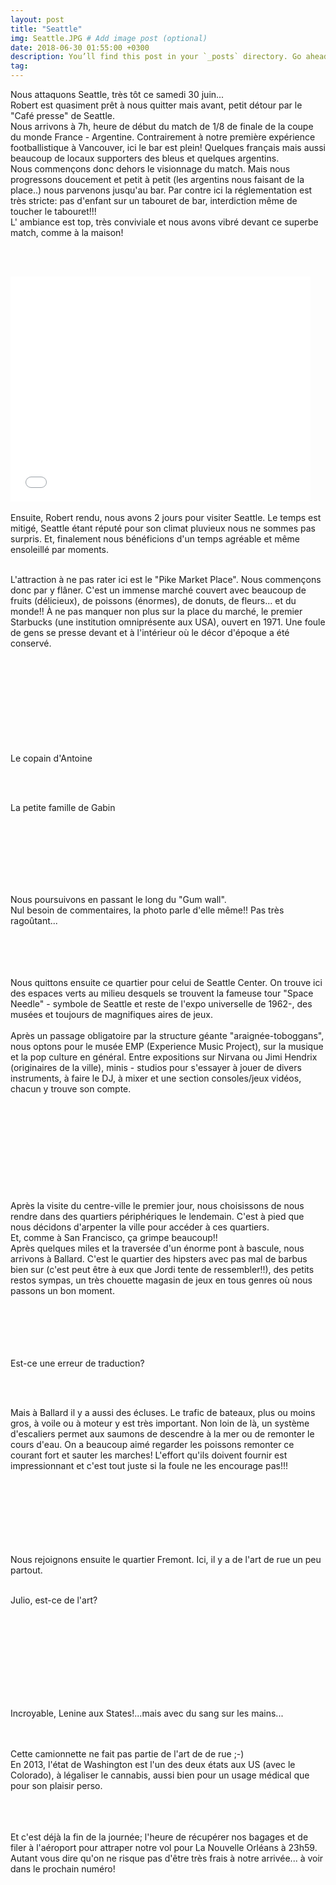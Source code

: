 ```yaml
---
layout: post
title: "Seattle"
img: Seattle.JPG # Add image post (optional)
date: 2018-06-30 01:55:00 +0300
description: You’ll find this post in your `_posts` directory. Go ahead and edit it and re-build the site to see your changes. # Add post description (optional)
tag: 
---
```

<p> 
Nous attaquons Seattle, très tôt ce samedi 30 juin... 
<br/>
Robert est quasiment prêt à  nous quitter mais avant, petit détour par le "Café presse" de Seattle.<br/>
Nous arrivons à 7h, heure de début du match de 1/8 de finale de la coupe du monde France - Argentine. Contrairement à notre première expérience footballistique à Vancouver, 
ici le bar est plein! Quelques français mais aussi beaucoup de locaux supporters des bleus et quelques argentins.<br/>
Nous commençons donc dehors le visionnage du match. Mais nous progressons doucement et petit à petit (les argentins nous faisant de la place..) 
nous parvenons jusqu'au bar. Par contre ici la réglementation est très stricte: pas d'enfant sur un tabouret de bar, interdiction même de toucher le tabouret!!!<br/>
L' ambiance est top, très conviviale et nous avons vibré devant ce superbe match, comme à la maison!

<br/><br/>
<iframe width="480" height="360" src="{{site.baseurl}}/assets/video/FootSeattle.mp4" frameborder="0"> </iframe>
<br/><br/>
Ensuite, Robert rendu, nous avons 2 jours pour visiter Seattle.
Le temps est mitigé, Seattle étant réputé pour son climat pluvieux nous ne sommes pas surpris. 
Et, finalement nous bénéficions d'un temps agréable et même ensoleillé par moments.
<br/><br/>

L'attraction à ne pas rater ici est le "Pike Market Place". Nous commençons donc par y flâner. 
C'est un immense marché couvert avec beaucoup de fruits (délicieux), de poissons (énormes), de donuts, de fleurs... et du monde!! 
À ne pas manquer non plus sur la place du marché, le premier Starbucks (une institution omniprésente aux USA), ouvert en 1971. 
Une foule de gens se presse devant et à l'intérieur où le décor d'époque a été conservé.
<br/><br/>
<img class="" src="{{site.baseurl}}/assets/img/Seattle/P5.JPG" alt=""><br/><br/><br/>
<img class="" src="{{site.baseurl}}/assets/img/Seattle/P6.JPG" alt=""><br/><br/><br/>
<img class="Rot270" src="{{site.baseurl}}/assets/img/Seattle/P7.JPG" alt=""><br/><br/><br/>
<img class="" src="{{site.baseurl}}/assets/img/Seattle/P8.JPG" alt=""><br/><br/><br/>
<p>Le copain d'Antoine</p>
<img class="" src="{{site.baseurl}}/assets/img/Seattle/P9.JPG" alt=""><br/><br/><br/>
<p>La petite famille de Gabin</p>
<img class="Rot270" src="{{site.baseurl}}/assets/img/Seattle/P10.JPG" alt=""><br/><br/><br/>
<img class="" src="{{site.baseurl}}/assets/img/Seattle/P11.JPG" alt=""><br/><br/><br/><br/><br/>


Nous poursuivons en passant le long du "Gum wall".<br/>
Nul besoin de commentaires, la photo parle d'elle même!! Pas très ragoûtant...
<br/><br/>
<img class="" src="{{site.baseurl}}/assets/img/Seattle/P12.JPG" alt="">
<br/><br/><br/><br/>

Nous quittons ensuite ce quartier pour celui de Seattle Center. On trouve ici des espaces verts au milieu desquels se trouvent
 la fameuse tour "Space Needle" - symbole de Seattle et reste de l'expo universelle de 1962-,  des musées et toujours de magnifiques aires de jeux.<br/><br/>
Après un passage obligatoire par la structure géante "araignée-toboggans", nous optons pour le musée EMP (Experience Music Project), sur la musique 
et la pop culture en général. Entre expositions sur Nirvana ou Jimi Hendrix (originaires de la ville), minis - studios pour s'essayer 
à jouer de divers instruments, à faire le DJ, à mixer et une section consoles/jeux vidéos, chacun y trouve son compte.
<br/><br/>
<img class="Rot270" src="{{site.baseurl}}/assets/img/Seattle/P13.JPG" alt=""><br/><br/><br/>
<img class="" src="{{site.baseurl}}/assets/img/Seattle/P14.JPG" alt=""><br/><br/><br/>
<img class="Rot270" src="{{site.baseurl}}/assets/img/Seattle/P15.JPG" alt=""><br/><br/><br/>
<img class="" src="{{site.baseurl}}/assets/img/Seattle/P16.JPG" alt=""><br/><br/><br/>
<img class="Rot270" src="{{site.baseurl}}/assets/img/Seattle/P17.JPG" alt="">
<br/><br/>
Après la visite du centre-ville le premier jour, nous choisissons de nous rendre dans des quartiers périphériques le lendemain.
C'est à pied que nous décidons d'arpenter la  ville pour accéder à ces quartiers. <br/>
Et, comme à San Francisco, ça grimpe beaucoup!!<br/>
Après quelques miles et la traversée d'un énorme pont à bascule, nous arrivons à Ballard. C'est le quartier des hipsters avec pas mal de barbus
 bien sur (c'est peut être à  eux que Jordi tente de ressembler!!), des petits restos sympas, un très chouette magasin de jeux en tous genres
  où nous passons un bon moment.
  <br/><br/>
  <img class="" src="{{site.baseurl}}/assets/img/Seattle/P18.JPG" alt=""><br/><br/><br/>
<img class="Rot270" src="{{site.baseurl}}/assets/img/Seattle/P19.JPG" alt=""><br/><br/><br/>
<p>Est-ce une erreur de traduction?</p>
<img class="" src="{{site.baseurl}}/assets/img/Seattle/P20.JPG" alt=""><br/><br/><br/>
  
Mais à Ballard il y a aussi des écluses. Le trafic de bateaux, plus ou moins gros, à voile ou à moteur y est très important. 
Non loin de là, un système d'escaliers permet aux saumons de descendre à la mer ou de remonter le cours d'eau. 
On a beaucoup aimé regarder les poissons remonter ce courant fort et sauter les marches! 
L'effort qu'ils doivent fournir est impressionnant et c'est tout juste si la foule ne les encourage pas!!!
<br/><br/>
<img class="Rot270" src="{{site.baseurl}}/assets/img/Seattle/P21.JPG" alt=""><br/><br/><br/>
<img class="Rot90" src="{{site.baseurl}}/assets/img/Seattle/P22.JPG" alt=""><br/><br/><br/>
<img class="Rot270" src="{{site.baseurl}}/assets/img/Seattle/P23.JPG" alt=""><br/><br/><br/>

Nous rejoignons ensuite le quartier Fremont. Ici, il y a de l'art de rue un peu partout.
<br/><br/>

<p>Julio, est-ce de l'art?</p>
<img class="" src="{{site.baseurl}}/assets/img/Seattle/P25.JPG" alt=""><br/><br/><br/>
<img class="" src="{{site.baseurl}}/assets/img/Seattle/P26.JPG" alt=""><br/><br/><br/>
<img class="" src="{{site.baseurl}}/assets/img/Seattle/P27.JPG" alt=""><br/><br/><br/>
<img class="" src="{{site.baseurl}}/assets/img/Seattle/P28.JPG" alt=""><br/><br/><br/>
<p>Incroyable, Lenine aux States!...mais avec du sang sur les mains...</p>
<img class="Rot270" src="{{site.baseurl}}/assets/img/Seattle/P29.JPG" alt=""><br/><br/><br/>
<img class="" src="{{site.baseurl}}/assets/img/Seattle/P24.JPG" alt=""><br/>
Cette camionnette ne fait pas partie de l'art de de rue ;-) <br/>
En 2013, l'état de Washington est l'un des deux états aux US (avec le Colorado), 
à légaliser le cannabis, aussi bien pour un usage médical que pour son plaisir perso.
<br/><br/><br/><br/>

Et c'est déjà la fin de la journée; l'heure de récupérer nos bagages et de filer à l'aéroport pour attraper notre vol pour La Nouvelle Orléans 
à 23h59.<br/> Autant vous dire qu'on ne risque pas d'être très frais à notre arrivée... à voir dans le prochain numéro!
<br/><br/>

</p>




